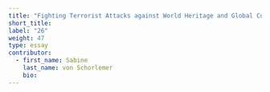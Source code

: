 ```yaml
---
title: "Fighting Terrorist Attacks against World Heritage and Global Cultural Heritage Governance"
short_title:
label: "26"
weight: 47
type: essay
contributor:
  - first_name: Sabine
    last_name: von Schorlemer
    bio:
---
```

